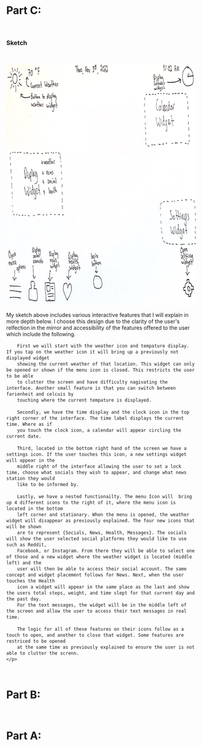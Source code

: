 <h1><strong>Part C:</strong></h1>
<br />

<h3>Sketch</h3> <br />
<div>
    <p>
        <img src="main/SmartMirrorSketch.jpg" width="1020" height="640" />
    </p>
    <p>
        My sketch above includes various interactive features that I will explain in more depth below. I choose this design due to the clarity of the user's relfection
        in the mirror and accessibility of the features offered to the user which include the following.
        
        First we will start with the weather icon and tempature display. If you tap on the weather icon it will bring up a previously not displayed widget
        showing the current weather of that location. This widget can only be opened or shown if the menu icon is closed. This restricts the user to be able 
        to clutter the screen and have difficulty nagivating the interface. Another small feature is that you can switch between farienheit and celcuis by
        touching where the current tempature is displayed.
        
        Secondly, we have the time display and the clock icon in the top right corner of the interface. The time label displays the current time. Where as if
        you touch the clock icon, a calendar will appear circling the current date.
        
        Third, located in the bottom right hand of the screen we have a settings icon. If the user touches this icon, a new settings widget will appear in the
        middle right of the interface allowing the user to set a lock time, choose what socials they wish to appear, and change what news station they would
        like to be informed by.
        
        Lastly, we have a nested functionailty. The menu Icon will  bring up 4 different icons to the right of it, where the menu icon is located in the bottom
        left corner and stationary. When the menu is opened, the weather widget will disappear as previously explained. The four new icons that will be shown
        are to represent {Socials, News, Health, Messages}. The socials will show the user selected social platforms they would like to use such as Reddit, 
        Facebook, or Instagram. From there they will be able to select one of those and a new widget where the weather widget is located (middle left) and the
        user will then be able to access their social account. The same concept and widget placement follows for News. Next, when the user touches the Health
        icon a widget will appear in the same place as the last and show the users total steps, weight, and time slept for that current day and the past day.
        For the text messages, the widget will be in the middle left of the screen and allow the user to access their text messages in real time.
        
        The logic for all of these features on their icons follow as a touch to open, and another to close that widget. Some features are restriced to be opened
        at the same time as previously explained to ensure the user is not able to clutter the screnn.
    </p>
</div>

<br />

<h1><strong>Part B:</strong></h1>
<br />

<h1><strong>Part A:</strong></h1>
<br />
